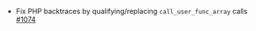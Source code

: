 - Fix PHP backtraces by qualifying/replacing `call_user_func_array` calls [#1074](https://github.com/smarty-php/smarty/issues/1074)